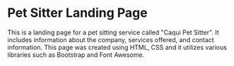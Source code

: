 # Pet Sitter Landing Page

This is a landing page for a pet sitting service called "Caqui Pet Sitter". It includes information about the company, services offered, and contact information. 
This page was created using HTML, CSS and it utilizes various libraries such as Bootstrap and Font Awesome.

